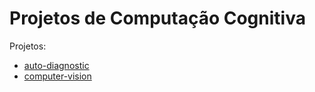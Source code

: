# Projetos de Computação Cognitiva

Projetos:

* [auto-diagnostic](/auto_diagnostic/)
* [computer-vision](/computer_vision/)
